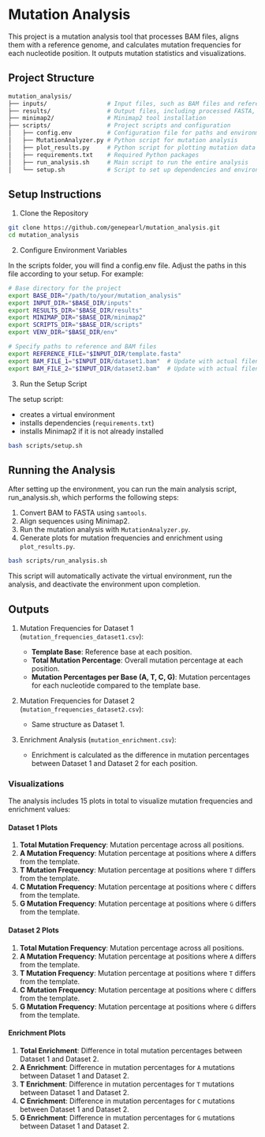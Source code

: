 # Mutation Analysis

This project is a mutation analysis tool that processes BAM files, aligns them with a reference genome, and calculates mutation frequencies for each nucleotide position. It outputs mutation statistics and visualizations.

## Project Structure
```bash
mutation_analysis/
├── inputs/                 # Input files, such as BAM files and reference FASTA
├── results/                # Output files, including processed FASTA, SAM files, and analysis results
├── minimap2/               # Minimap2 tool installation
├── scripts/                # Project scripts and configuration
│   ├── config.env          # Configuration file for paths and environment variables
│   ├── MutationAnalyzer.py # Python script for mutation analysis
│   ├── plot_results.py     # Python script for plotting mutation data
│   ├── requirements.txt    # Required Python packages
│   ├── run_analysis.sh     # Main script to run the entire analysis
│   └── setup.sh            # Script to set up dependencies and environment
```
## Setup Instructions
1. Clone the Repository
```bash
git clone https://github.com/genepearl/mutation_analysis.git
cd mutation_analysis
```
2. Configure Environment Variables

In the scripts folder, you will find a config.env file. Adjust the paths in this file according to your setup. For example:
```bash
# Base directory for the project
export BASE_DIR="/path/to/your/mutation_analysis"
export INPUT_DIR="$BASE_DIR/inputs"
export RESULTS_DIR="$BASE_DIR/results"
export MINIMAP_DIR="$BASE_DIR/minimap2"
export SCRIPTS_DIR="$BASE_DIR/scripts"
export VENV_DIR="$BASE_DIR/env"

# Specify paths to reference and BAM files
export REFERENCE_FILE="$INPUT_DIR/template.fasta"
export BAM_FILE_1="$INPUT_DIR/dataset1.bam"  # Update with actual filename
export BAM_FILE_2="$INPUT_DIR/dataset2.bam"  # Update with actual filename
```

3. Run the Setup Script

The setup script:

  - creates a virtual environment
  - installs dependencies (`requirements.txt`)
  - installs Minimap2 if it is not already installed
    
```bash
bash scripts/setup.sh
```
## Running the Analysis
After setting up the environment, you can run the main analysis script, run_analysis.sh, which performs the following steps:

1. Convert BAM to FASTA using `samtools`.
2. Align sequences using Minimap2.
3. Run the mutation analysis with `MutationAnalyzer.py`.
4. Generate plots for mutation frequencies and enrichment using `plot_results.py`.
```bash
bash scripts/run_analysis.sh
```
This script will automatically activate the virtual environment, run the analysis, and deactivate the environment upon completion.

## Outputs
1. Mutation Frequencies for Dataset 1 (`mutation_frequencies_dataset1.csv`):

   - **Template Base**: Reference base at each position.
   - **Total Mutation Percentage**: Overall mutation percentage at each position.
   - **Mutation Percentages per Base (A, T, C, G)**: Mutation percentages for each nucleotide compared to the template base.

2. Mutation Frequencies for Dataset 2 (`mutation_frequencies_dataset2.csv`):

   - Same structure as Dataset 1.

3. Enrichment Analysis (`mutation_enrichment.csv`):

   - Enrichment is calculated as the difference in mutation percentages between Dataset 1 and Dataset 2 for each position.
     
### Visualizations
The analysis includes 15 plots in total to visualize mutation frequencies and enrichment values:

#### Dataset 1 Plots
1. **Total Mutation Frequency**: Mutation percentage across all positions.
2. **A Mutation Frequency**: Mutation percentage at positions where `A` differs from the template.
3. **T Mutation Frequency**: Mutation percentage at positions where `T` differs from the template.
4. **C Mutation Frequency**: Mutation percentage at positions where `C` differs from the template.
5. **G Mutation Frequency**: Mutation percentage at positions where `G` differs from the template.

#### Dataset 2 Plots
1. **Total Mutation Frequency**: Mutation percentage across all positions.
2. **A Mutation Frequency**: Mutation percentage at positions where `A` differs from the template.
3. **T Mutation Frequency**: Mutation percentage at positions where `T` differs from the template.
4. **C Mutation Frequency**: Mutation percentage at positions where `C` differs from the template.
5. **G Mutation Frequency**: Mutation percentage at positions where `G` differs from the template.

#### Enrichment Plots
1. **Total Enrichment**: Difference in total mutation percentages between Dataset 1 and Dataset 2.
2. **A Enrichment**: Difference in mutation percentages for `A` mutations between Dataset 1 and Dataset 2.
3. **T Enrichment**: Difference in mutation percentages for `T` mutations between Dataset 1 and Dataset 2.
4. **C Enrichment**: Difference in mutation percentages for `C` mutations between Dataset 1 and Dataset 2.
5. **G Enrichment**: Difference in mutation percentages for `G` mutations between Dataset 1 and Dataset 2.
